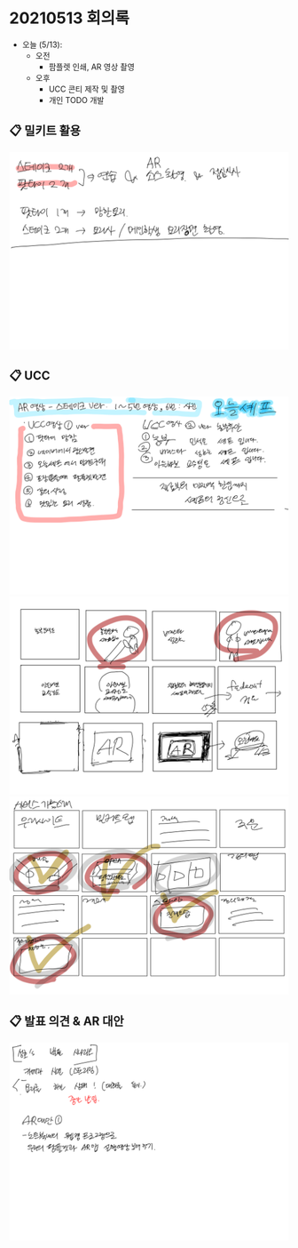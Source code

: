 # 20210513 회의록

- 오늘 (5/13): 
    - 오전 
        - 팜플렛 인쇄, AR 영상 촬영
    - 오후  
        - UCC 콘티 제작 및 촬영
        - 개인 TODO 개발 

## :clipboard: 밀키트 활용
![mealkit](./documents/README/images/mealkit.png)

## :clipboard: UCC
![ucc1](./documents/README/images/ucc1.png)
![ucc2](./documents/README/images/ucc2.png)
![ucc3](./documents/README/images/ucc3.png)

## :clipboard: 발표 의견 & AR 대안
![opinion](./documents/README/images/opinion.png)

